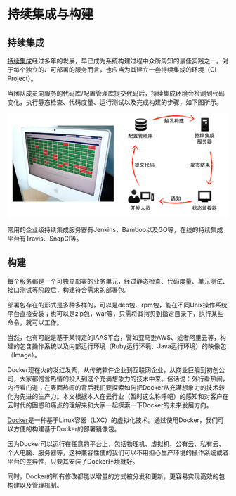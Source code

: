 # 持续集成与构建

## 持续集成

[持续集成](http://www.martinfowler.com/articles/continuousIntegration.html)经过多年的发展，早已成为系统构建过程中众所周知的最佳实践之一。对于每个独立的、可部署的服务而言，也应当为其建立一套持续集成的环境（CI Project）。

当团队成员向服务的代码库/配置管理库提交代码后，持续集成环境会检测到代码变化，执行静态检查、代码度量、运行测试以及完成构建的步骤，如下图所示。

<img src="images/microservice-ci-800-600.png" />

常用的企业级持续集成服务器有Jenkins、Bamboo以及GO等，在线的持续集成平台有Travis、SnapCI等。

## 构建

每个服务都是一个可独立部署的业务单元，经过静态检查、代码度量、单元测试、接口测试等阶段后，构建符合需求的部署包。

部署包存在的形式是多种多样的，可以是dep包、rpm包，能在不同Unix操作系统平台直接安装；也可以是zip包，war等，只需将其拷贝到指定目录下，执行某些命令，就可以工作。

当然，也有可能是基于某特定的IAAS平台，譬如亚马逊AWS、或者阿里云等，构建的包含操作系统以及内部运行环境（Ruby运行环境、Java运行环境）的映像包（Image）。

Docker现在火的发红发紫，从传统软件企业到互联网企业，从商业巨舰到初创公司，大家都饱含热情的投入到这个充满想象力的技术中来。俗话说：外行看热闹，内行看门道；在表面热闹的背后我们要探索如何把Docker从充满想象力的技术转化为先进的生产力。本文根据本人在云行业（暂时这么称呼吧）的感知和对客户在云时代的困惑和痛点的理解来和大家一起探索一下Docker的未来发展方向。

[Docker](https://www.docker.com)是一种基于Linux容器（LXC）的虚拟化技术。通过使用Docker，我们可以方便的构建基于Docker的部署镜像包。

因为Docker可以运行在任意的平台上，包括物理机、虚拟机、公有云、私有云、个人电脑、服务器等，这种兼容性使的我们可以不用担心生产环境的操作系统或者平台的差异性，只要其安装了Docker环境就好。

同时，Docker的所有修改都能以增量的方式被分发和更新，更容易实现高效的包构建以及管理机制。

